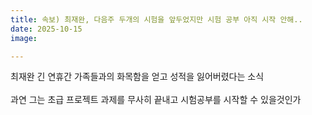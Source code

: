 ```yaml
---
title: 속보) 최재완, 다음주 두개의 시험을 앞두었지만 시험 공부 아직 시작 안해..
date: 2025-10-15
image:

---
```


<div style="text-align: justify; text-justify: inter-word; line-height:1.6;">
최재완 긴 연휴간 가족들과의 화목함을 얻고 성적을 잃어버렸다는 소식

<!--more-->

과연 그는 초급 프로젝트 과제를 무사히 끝내고 시험공부를 시작할 수 있을것인가
</div>